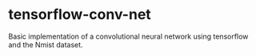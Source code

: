 # tensorflow-conv-net
Basic implementation of a convolutional neural network using tensorflow and the Nmist dataset.
